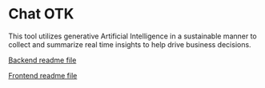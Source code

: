 # Chat OTK

This tool utilizes generative Artificial Intelligence in a sustainable manner to collect and summarize real time insights to help drive business decisions.

[Backend readme file](./backend/README.md)

[Frontend readme file](./backend/README.md)
